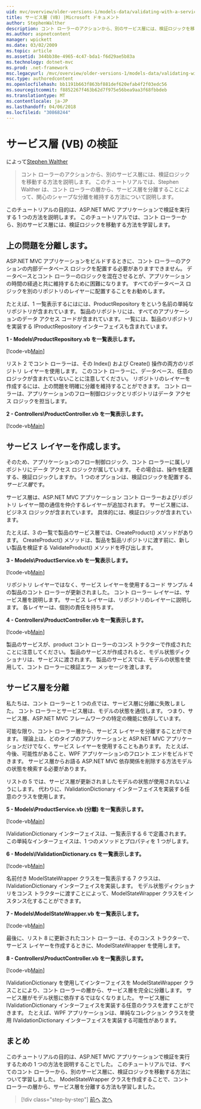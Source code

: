 ```yaml
---
uid: mvc/overview/older-versions-1/models-data/validating-with-a-service-layer-vb
title: サービス層 (VB) |Microsoft ドキュメント
author: StephenWalther
description: コント ローラーのアクションから、別のサービス層には、検証ロジックを移動する方法を説明します。 Stephen Walther このチュートリアルで説明する方法をしています.
ms.author: aspnetcontent
manager: wpickett
ms.date: 03/02/2009
ms.topic: article
ms.assetid: 344bb38e-4965-4c47-bda1-f6d29ae5b83a
ms.technology: dotnet-mvc
ms.prod: .net-framework
msc.legacyurl: /mvc/overview/older-versions-1/models-data/validating-with-a-service-layer-vb
msc.type: authoredcontent
ms.openlocfilehash: bb1191b663f863bf881def620efab4f2f03edc56
ms.sourcegitcommit: f8852267f463b62d7f975e56bea9aa3f68fbbdeb
ms.translationtype: MT
ms.contentlocale: ja-JP
ms.lasthandoff: 04/06/2018
ms.locfileid: "30868244"
---
```

<a name="validating-with-a-service-layer-vb"></a>サービス層 (VB) の検証
====================
によって[Stephen Walther](https://github.com/StephenWalther)

> コント ローラーのアクションから、別のサービス層には、検証ロジックを移動する方法を説明します。 このチュートリアルでは、Stephen Walther は、コント ローラーの層から、サービス層を分離することによって、関心のシャープな分離を維持する方法について説明します。


このチュートリアルの目的は、ASP.NET MVC アプリケーションで検証を実行する 1 つの方法を説明します。 このチュートリアルでは、コント ローラーから、別のサービス層には、検証ロジックを移動する方法を学習します。

## <a name="separating-concerns"></a>上の問題を分離します。

ASP.NET MVC アプリケーションをビルドするときに、コント ローラーのアクションの内部データベース ロジックを配置する必要がありますできません。 データベースとコント ローラーのロジックを混在させるとが、アプリケーションの時間の経過と共に維持するために困難になります。 すべてのデータベース ロジックを別のリポジトリのレイヤーに配置することをお勧めします。

たとえば、1 一覧表示するにはには、ProductRepository をという名前の単純なリポジトリが含まれています。 製品のリポジトリには、すべてのアプリケーションのデータ アクセス コードが含まれています。 一覧には、製品のリポジトリを実装する IProductRepository インターフェイスも含まれています。

**1 - Models\ProductRepository.vb を一覧表示します。**

[!code-vb[Main](validating-with-a-service-layer-vb/samples/sample1.vb)]

リスト 2 でコント ローラーは、その Index() および Create() 操作の両方のリポジトリ レイヤーを使用します。 このコント ローラーに、データベース、任意のロジックが含まれていないことに注意してください。 リポジトリのレイヤーを作成するには、上の問題を明確に分離を維持することができます。 コント ローラーは、アプリケーションのフロー制御ロジックとリポジトリはデータ アクセス ロジックを担当します。

**2 - Controllers\ProductController.vb を一覧表示します。**

[!code-vb[Main](validating-with-a-service-layer-vb/samples/sample2.vb)]

## <a name="creating-a-service-layer"></a>サービス レイヤーを作成します。

そのため、アプリケーションのフロー制御ロジック、コント ローラーに属しリポジトリにデータ アクセス ロジックが属しています。 その場合は、操作を配置する、検証ロジックしますか。 1 つのオプションは、検証ロジックを配置する、*サービス層*です。

サービス層は、ASP.NET MVC アプリケーション コント ローラーおよびリポジトリ レイヤー間の通信を仲介するレイヤーが追加されます。 サービス層には、ビジネス ロジックが含まれています。 具体的には、検証ロジックが含まれています。

たとえば、3 の一覧で製品のサービス層では、CreateProduct() メソッドがあります。 CreateProduct() メソッドは、製品を製品リポジトリに渡す前に、新しい製品を検証する ValidateProduct() メソッドを呼び出します。

**3 - Models\ProductService.vb を一覧表示します。**

[!code-vb[Main](validating-with-a-service-layer-vb/samples/sample3.vb)]

リポジトリ レイヤーではなく、サービス レイヤーを使用するコード サンプル 4 の製品のコント ローラーが更新されました。 コント ローラー レイヤーは、サービス層を説明します。 サービス レイヤーは、リポジトリのレイヤーに説明します。 各レイヤーは、個別の責任を持ちます。

**4 - Controllers\ProductController.vb を一覧表示します。**

[!code-vb[Main](validating-with-a-service-layer-vb/samples/sample4.vb)]

製品のサービスが、product コント ローラーのコンス トラクターで作成されたことに注意してください。 製品のサービスが作成されると、モデル状態ディクショナリは、サービスに渡されます。 製品のサービスでは、モデルの状態を使用して、コント ローラーに検証エラー メッセージを渡します。

## <a name="decoupling-the-service-layer"></a>サービス層を分離

私たちは、コント ローラーと 1 つの点では、サービス層に分離に失敗しました。 コント ローラーとサービス層は、モデルの状態を通信します。 つまり、サービス層、ASP.NET MVC フレームワークの特定の機能に依存しています。

可能な限り、コント ローラー層から、サービス レイヤーを分離することができます。 理論上は、どのタイプのアプリケーションと ASP.NET MVC アプリケーションだけでなく、サービス レイヤーを使用することもあります。 たとえば、今後、可能性があること、WPF アプリケーションのフロント エンドをビルドできます。 サービス層からお語る ASP.NET MVC 依存関係を削除する方法モデルの状態を検索する必要があります。

リストの 5 では、サービス層が更新されましたモデルの状態が使用されないようにします。 代わりに、IValidationDictionary インターフェイスを実装する任意のクラスを使用します。

**5 - Models\ProductService.vb (分離) を一覧表示します。**

[!code-vb[Main](validating-with-a-service-layer-vb/samples/sample5.vb)]

IValidationDictionary インターフェイスは、一覧表示する 6 で定義されます。 この単純なインターフェイスは、1 つのメソッドとプロパティを 1 つがします。

**6 - Models\IValidationDictionary.cs を一覧表示します。**

[!code-vb[Main](validating-with-a-service-layer-vb/samples/sample6.vb)]

名前付き ModelStateWrapper クラスを一覧表示する 7 クラスは、IValidationDictionary インターフェイスを実装します。 モデル状態ディクショナリをコンス トラクターに渡すことによって、ModelStateWrapper クラスをインスタンス化することができます。

**7 - Models\ModelStateWrapper.vb を一覧表示します。**

[!code-vb[Main](validating-with-a-service-layer-vb/samples/sample7.vb)]

最後に、リスト 8 に更新されたコント ローラーは、そのコンス トラクターで、サービス レイヤーを作成するときに、ModelStateWrapper を使用します。

**8 - Controllers\ProductController.vb を一覧表示します。**

[!code-vb[Main](validating-with-a-service-layer-vb/samples/sample8.vb)]

IValidationDictionary を使用してインターフェイスを ModelStateWrapper クラスことにより、コント ローラーの層から、サービス層を完全に分離します。 サービス層がモデル状態に依存するではなくなりました。 サービス層に IValidationDictionary インターフェイスを実装する任意のクラスを渡すことができます。 たとえば、WPF アプリケーションは、単純なコレクション クラスを使用 IValidationDictionary インターフェイスを実装する可能性があります。

## <a name="summary"></a>まとめ

このチュートリアルの目的は、ASP.NET MVC アプリケーションで検証を実行するための 1 つの方法を説明することでした。 このチュートリアルでは、すべてのコント ローラーから、別のサービス層に、検証ロジックを移動する方法について学習しました。 ModelStateWrapper クラスを作成することで、コント ローラーの層から、サービス層を分離する方法も学習しました。

> [!div class="step-by-step"]
> [前へ](validating-with-the-idataerrorinfo-interface-vb.md)
> [次へ](validation-with-the-data-annotation-validators-vb.md)

